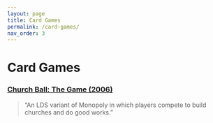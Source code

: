 ```yaml
---
layout: page
title: Card Games
permalink: /card-games/
nav_order: 3
---
```


# Card Games

### [Church Ball: The Game (2006)](https://www.boardgamegeek.com/boardgame/32746/church-ball-game)

> “An LDS variant of Monopoly in which players compete to build churches and do good works.”
